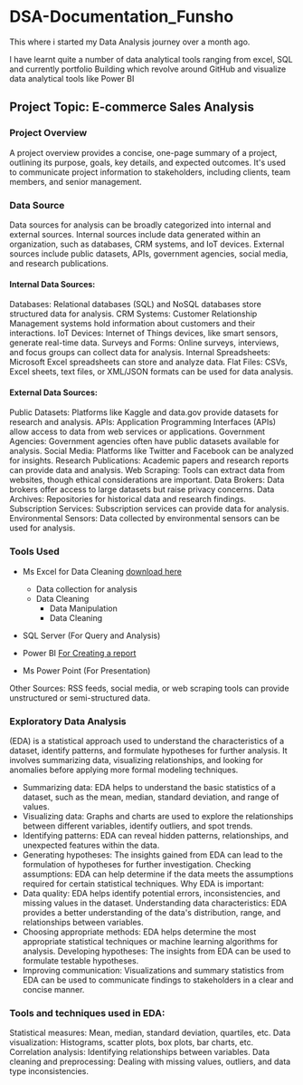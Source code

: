 # DSA-Documentation_Funsho
This where i started my Data Analysis journey over a month ago. 

I have learnt quite a number of data analytical tools ranging from excel, 
SQL and currently portfolio Building which revolve around GitHub and visualize data analytical tools like Power BI

## Project Topic: E-commerce Sales Analysis
### Project Overview
A project overview provides a concise, one-page summary of a project, outlining its purpose, goals, key details, and expected outcomes. It's used to communicate project information to stakeholders, including clients, team members, and senior management. 

### Data Source

Data sources for analysis can be broadly categorized into internal and external sources. Internal sources include data generated within an organization, such as databases, CRM systems, and IoT devices. External sources include public datasets, APIs, government agencies, social media, and research publications. 


#### Internal Data Sources:
Databases: Relational databases (SQL) and NoSQL databases store structured data for analysis. 
CRM Systems: Customer Relationship Management systems hold information about customers and their interactions. 
IoT Devices: Internet of Things devices, like smart sensors, generate real-time data. 
Surveys and Forms: Online surveys, interviews, and focus groups can collect data for analysis. 
Internal Spreadsheets: Microsoft Excel spreadsheets can store and analyze data. 
Flat Files: CSVs, Excel sheets, text files, or XML/JSON formats can be used for data analysis.

#### External Data Sources:
Public Datasets: Platforms like Kaggle and data.gov provide datasets for research and analysis. 
APIs: Application Programming Interfaces (APIs) allow access to data from web services or applications. 
Government Agencies: Government agencies often have public datasets available for analysis. 
Social Media: Platforms like Twitter and Facebook can be analyzed for insights. 
Research Publications: Academic papers and research reports can provide data and analysis. 
Web Scraping: Tools can extract data from websites, though ethical considerations are important. 
Data Brokers: Data brokers offer access to large datasets but raise privacy concerns. 
Data Archives: Repositories for historical data and research findings. 
Subscription Services: Subscription services can provide data for analysis. 
Environmental Sensors: Data collected by environmental sensors can be used for analysis. 

### Tools Used
- Ms Excel for Data Cleaning [download here](http://www.microsoft.com)
    - Data collection for analysis
    - Data Cleaning
        - Data Manipulation
        - Data Cleaning
          
- SQL Server (For Query and Analysis)
- Power BI [For Creating a report](https://www.microsoft.com)
- Ms Power Point (For Presentation)

Other Sources: RSS feeds, social media, or web scraping tools can provide unstructured or semi-structured data. 


### Exploratory Data Analysis 
(EDA) is a statistical approach used to understand the characteristics of a dataset, identify patterns, and formulate hypotheses for further analysis. It involves summarizing data, visualizing relationships, and looking for anomalies before applying more formal modeling techniques. 

- Summarizing data:
EDA helps to understand the basic statistics of a dataset, such as the mean, median, standard deviation, and range of values. 
- Visualizing data:
Graphs and charts are used to explore the relationships between different variables, identify outliers, and spot trends. 
- Identifying patterns:
EDA can reveal hidden patterns, relationships, and unexpected features within the data. 
- Generating hypotheses:
The insights gained from EDA can lead to the formulation of hypotheses for further investigation. 
Checking assumptions:
EDA can help determine if the data meets the assumptions required for certain statistical techniques. 
Why EDA is important:
- Data quality:
EDA helps identify potential errors, inconsistencies, and missing values in the dataset. 
Understanding data characteristics:
EDA provides a better understanding of the data's distribution, range, and relationships between variables. 
- Choosing appropriate methods:
EDA helps determine the most appropriate statistical techniques or machine learning algorithms for analysis. 
Developing hypotheses:
The insights from EDA can be used to formulate testable hypotheses. 
- Improving communication:
Visualizations and summary statistics from EDA can be used to communicate findings to stakeholders in a clear and concise manner. 
### Tools and techniques used in EDA: 
Statistical measures: Mean, median, standard deviation, quartiles, etc.
Data visualization: Histograms, scatter plots, box plots, bar charts, etc.
Correlation analysis: Identifying relationships between variables.
Data cleaning and preprocessing: Dealing with missing values, outliers, and data type inconsistencies. 

